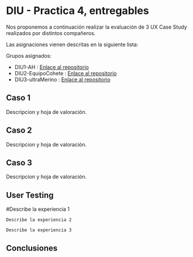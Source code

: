 # DIU - Practica 4, entregables

Nos proponemos a continuación realizar la evaluación de 3 UX Case Study realizados por distintos compañeros.

Las asignaciones vienen descritas en la siguiente lista:

Grupos asignados:

* DIU1-AH : [Enlace al repositorio](https://github.com/antoniohenriques/DIU20)
* DIU2-EquipoCohete : [Enlace al repositorio](https://github.com/Leamsy/DIU20)
* DIU3-ultraMerino : [Enlace al repositorio](https://github.com/merino25/DIU20)


## Caso 1

Descripcion y hoja de valoración.    


## Caso 2

Descripcion y hoja de valoración.  


## Caso 3

Descripcion y hoja de valoración.   

## User Testing

#Describe la experiencia 1

	Describe la experiencia 2

	Describe la experiencia 3


## Conclusiones
